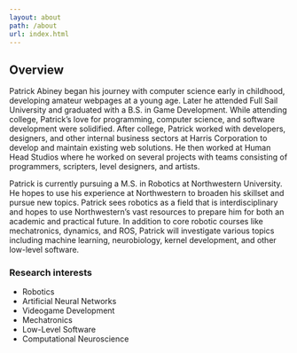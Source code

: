 ```yaml
---
layout: about
path: /about
url: index.html
---
```

## Overview
Patrick Abiney began his journey with computer science early in childhood, developing amateur webpages at a young age. Later he attended Full Sail University and graduated with a B.S. in Game Development. While attending college, Patrick’s love for programming, computer science, and software development were solidified. After college, Patrick worked with developers, designers, and other internal business sectors at Harris Corporation to develop and maintain existing web solutions. He then worked at Human Head Studios where he worked on several projects with teams consisting of programmers, scripters, level designers, and artists.

Patrick is currently pursuing a M.S. in Robotics at Northwestern University. He hopes to use his experience at Northwestern to broaden his skillset and pursue new topics. Patrick sees robotics as a field that is interdisciplinary and hopes to use Northwestern’s vast resources to prepare him for both an academic and practical future. In addition to core robotic courses like mechatronics, dynamics, and ROS, Patrick will investigate various topics including machine learning, neurobiology, kernel development, and other low-level software.

### Research interests
* Robotics
* Artificial Neural Networks
* Videogame Development
* Mechatronics
* Low-Level Software
* Computational Neuroscience